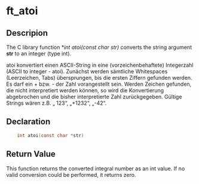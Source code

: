 # ft_atoi

## Descripion 

The C library function **int atoi(const char *str)** converts the string argument **str** to an integer (type int).

atoi konvertiert einen ASCII-String in eine (vorzeichenbehaftete) Integerzahl (ASCII to integer - atoi).
Zunächst werden sämtliche Whitespaces (Leerzeichen, Tabs) übersprungen, bis die ersten Ziffern gefunden werden. Es darf ein + bzw. - der Zahl vorangestellt sein.
Werden Zeichen gefunden, die nicht interpretiert werden können, so wird die Konvertierung abgebrochen und die bisher interpretierte Zahl zurückgegeben.
Gültige Strings wären z.B. „ 123“, „+1232“, „-42“.

## Declaration
```c 
	int atoi(const char *str)
```
## Return Value

This function returns the converted integral number as an int value. If no valid conversion could be performed, it returns zero.